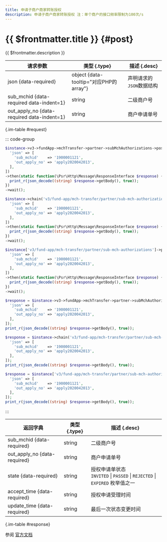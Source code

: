 ```yaml
---
title: 申请子商户商家转账授权
description: 申请子商户商家转账授权 注：单个商户的接口频率限制为100次/s
---
```


# {{ $frontmatter.title }} {#post}

{{ $frontmatter.description }}

| 请求参数 | 类型 {.type} | 描述 {.desc}
| --- | --- | ---
| json {data-required} | object {data-tooltip="对应PHP的array"} | 声明请求的`JSON`数据结构
| sub_mchid {data-required data-indent=1} | string | 二级商户号
| out_apply_no {data-required data-indent=1} | string | 商户申请单号

{.im-table #request}

::: code-group

```php [异步纯链式]
$instance->v3->fundApp->mchTransfer->partner->subMchAuthorizations->postAsync([
  'json' => [
    'sub_mchid'    => '1900001121',
    'out_apply_no' => 'apply2020042013',
  ],
])
->then(static function(\Psr\Http\Message\ResponseInterface $response) {
  print_r(json_decode((string) $response->getBody(), true));
})
->wait();
```

```php [异步声明式]
$instance->chain('v3/fund-app/mch-transfer/partner/sub-mch-authorizations')->postAsync([
  'json' => [
    'sub_mchid'    => '1900001121',
    'out_apply_no' => 'apply2020042013',
  ],
])
->then(static function(\Psr\Http\Message\ResponseInterface $response) {
  print_r(json_decode((string) $response->getBody(), true));
})
->wait();
```

```php [异步属性式]
$instance['v3/fund-app/mch-transfer/partner/sub-mch-authorizations']->postAsync([
  'json' => [
    'sub_mchid'    => '1900001121',
    'out_apply_no' => 'apply2020042013',
  ],
])
->then(static function(\Psr\Http\Message\ResponseInterface $response) {
  print_r(json_decode((string) $response->getBody(), true));
})
->wait();
```

```php [同步纯链式]
$response = $instance->v3->fundApp->mchTransfer->partner->subMchAuthorizations->post([
  'json' => [
    'sub_mchid'    => '1900001121',
    'out_apply_no' => 'apply2020042013',
  ],
]);
print_r(json_decode((string) $response->getBody(), true));
```

```php [同步声明式]
$response = $instance->chain('v3/fund-app/mch-transfer/partner/sub-mch-authorizations')->post([
  'json' => [
    'sub_mchid'    => '1900001121',
    'out_apply_no' => 'apply2020042013',
  ],
]);
print_r(json_decode((string) $response->getBody(), true));
```

```php [同步属性式]
$response = $instance['v3/fund-app/mch-transfer/partner/sub-mch-authorizations']->post([
  'json' => [
    'sub_mchid'    => '1900001121',
    'out_apply_no' => 'apply2020042013',
  ],
]);
print_r(json_decode((string) $response->getBody(), true));
```

:::

| 返回字典 | 类型 {.type} | 描述 {.desc}
| --- | --- | ---
| sub_mchid {data-required} | string | 二级商户号
| out_apply_no {data-required} | string | 商户申请单号
| state {data-required} | string | 授权申请单状态<br/>`INVITED` \| `PASSED` \| `REJECTED` \| `EXPIRED` 枚举值之一
| accept_time {data-required} | string | 授权申请受理时间
| update_time {data-required} | string | 最后一次状态变更时间

{.im-table #response}

参阅 [官方文档](https://pay.weixin.qq.com/doc/v3/partner/4015469102)
